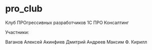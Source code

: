 # pro_club
Клуб ПРОгрессивных разработчиков 1С ПРО Консалтинг

 Участники:
 
 Ваганов Алексей
 Акинфиев Дмитрий
 Андреев Максим
 Ф. Кирилл